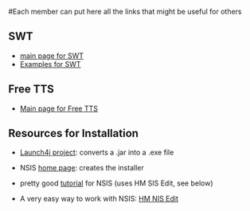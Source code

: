 #Each member can put here all the links that might be useful for others

## SWT ##
  * [main page for SWT](http://www.eclipse.org/swt/)
  * [Examples for SWT](http://www.java2s.com/Code/Java/SWT-JFace-Eclipse/CatalogSWT-JFace-Eclipse.htm)

## Free TTS ##
  * [Main page for Free TTS](http://freetts.sourceforge.net/docs/)

## Resources for Installation ##
  * [Launch4j project](http://launch4j.sourceforge.net/): converts a .jar into a .exe file

  * NSIS [home page](http://nsis.sourceforge.net/Main_Page): creates the installer

  * pretty good [tutorial](http://www.atomicmpc.com.au/article.asp?SCID=25&CIID=24263&p=2)  for NSIS (uses HM SIS Edit, see below)

  * A very easy way to work with NSIS: [HM NIS Edit ](http://hmne.sourceforge.net/)